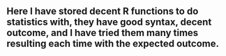 ## Here I have stored decent R functions to do statistics with, they have good syntax, decent outcome, and I have tried them many times resulting each time with the expected outcome.
